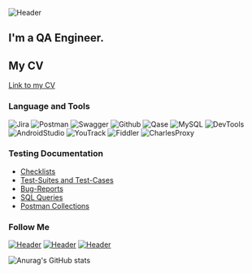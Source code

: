 ![Header](https://media.giphy.com/media/RbDKaczqWovIugyJmW/giphy.gif)
## I'm a QA Engineer. 
## My CV
[Link to my CV]()

### Language and Tools
![Jira](https://img.shields.io/badge/Jira-090909?style=for-the-badge&logo=jira&logoColor=0074d0)
![Postman](https://img.shields.io/badge/Postman-090909?style=for-the-badge&logo=postman&logoColor=f76935)
![Swagger](https://img.shields.io/badge/Swagger-090909?style=for-the-badge&logo=swagger&logoColor=7ede2b)
![Github](https://img.shields.io/badge/Github-090909?style=for-the-badge&logo=github&logoColor=8cc4d7)
![Qase](https://img.shields.io/badge/Qase-090909?style=for-the-badge&logo=qase&logoColor=7d5fa6)
![MySQL](https://img.shields.io/badge/MySQL-090909?style=for-the-badge&logo=mysql&logoColor=00618a)
![DevTools](https://img.shields.io/badge/DevTools-090909?style=for-the-badge&logo=googlechrome&logoColor=2674f2)
![AndroidStudio](https://img.shields.io/badge/AndroidStudio-090909?style=for-the-badge&logo=androidstudio&logoColor=3ad07d)
![YouTrack](https://img.shields.io/badge/YouTrack-090909?style=for-the-badge&logo=&logoColor=71b556)
![Fiddler](https://img.shields.io/badge/Fiddler-090909?style=for-the-badge&logo=fiddler&logoColor=8cc4d7)
![CharlesProxy](https://img.shields.io/badge/CharlesProxy-090909?style=for-the-badge&logo=charlesproxy&logoColor=8cc4d7)

### Testing Documentation

- [Checklists](https://github.com/irynakharko/Checklists.git)
- [Test-Suites and Test-Cases](https://github.com/irynakharko/Test-Suites-and-Test-Cases.git)
- [Bug-Reports](https://github.com/irynakharko/Bug-reports.git)
- [SQL Queries](https://github.com/irynakharko/SQL-Queries.git)
- [Postman Collections](https://github.com/irynakharko/Postman-Collections.git)

### Follow Me
[![Header](https://img.shields.io/badge/Instagram-090909?style=for-the-badge&logo=instagram&logoColor=9939a3)](https://www.instagram.com/i_kharko/)
[![Header](https://img.shields.io/badge/Telegram-090909?style=for-the-badge&logo=telegram&logoColor=31a5db)](https://t.me/irinakharko)
[![Header](https://img.shields.io/badge/Linkedin-090909?style=for-the-badge&logo=linkedin&logoColor=0073b1)]()

![Anurag's GitHub stats](https://github-readme-stats.vercel.app/api?username=irynakharko&show_icons=true&theme=radical)
